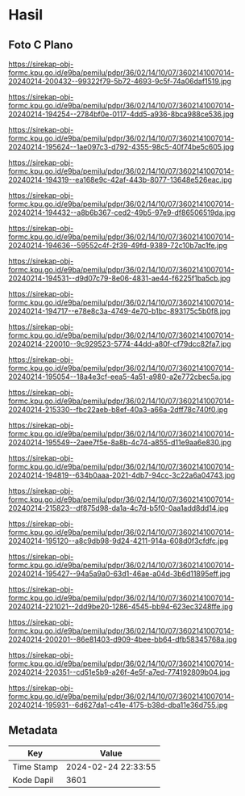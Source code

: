 # Hasil

## Foto C Plano

https://sirekap-obj-formc.kpu.go.id/e9ba/pemilu/pdpr/36/02/14/10/07/3602141007014-20240214-200432--99322f79-5b72-4693-9c5f-74a06daf1519.jpg

https://sirekap-obj-formc.kpu.go.id/e9ba/pemilu/pdpr/36/02/14/10/07/3602141007014-20240214-194254--2784bf0e-0117-4dd5-a936-8bca988ce536.jpg

https://sirekap-obj-formc.kpu.go.id/e9ba/pemilu/pdpr/36/02/14/10/07/3602141007014-20240214-195624--1ae097c3-d792-4355-98c5-40f74be5c605.jpg

https://sirekap-obj-formc.kpu.go.id/e9ba/pemilu/pdpr/36/02/14/10/07/3602141007014-20240214-194319--ea168e9c-42af-443b-8077-13648e526eac.jpg

https://sirekap-obj-formc.kpu.go.id/e9ba/pemilu/pdpr/36/02/14/10/07/3602141007014-20240214-194432--a8b6b367-ced2-49b5-97e9-df86506519da.jpg

https://sirekap-obj-formc.kpu.go.id/e9ba/pemilu/pdpr/36/02/14/10/07/3602141007014-20240214-194636--59552c4f-2f39-49fd-9389-72c10b7ac1fe.jpg

https://sirekap-obj-formc.kpu.go.id/e9ba/pemilu/pdpr/36/02/14/10/07/3602141007014-20240214-194531--d9d07c79-8e06-4831-ae44-f6225f1ba5cb.jpg

https://sirekap-obj-formc.kpu.go.id/e9ba/pemilu/pdpr/36/02/14/10/07/3602141007014-20240214-194717--e78e8c3a-4749-4e70-b1bc-893175c5b0f8.jpg

https://sirekap-obj-formc.kpu.go.id/e9ba/pemilu/pdpr/36/02/14/10/07/3602141007014-20240214-220010--9c929523-5774-44dd-a80f-cf79dcc82fa7.jpg

https://sirekap-obj-formc.kpu.go.id/e9ba/pemilu/pdpr/36/02/14/10/07/3602141007014-20240214-195054--18a4e3cf-eea5-4a51-a980-a2e772cbec5a.jpg

https://sirekap-obj-formc.kpu.go.id/e9ba/pemilu/pdpr/36/02/14/10/07/3602141007014-20240214-215330--fbc22aeb-b8ef-40a3-a66a-2dff78c740f0.jpg

https://sirekap-obj-formc.kpu.go.id/e9ba/pemilu/pdpr/36/02/14/10/07/3602141007014-20240214-195549--2aee7f5e-8a8b-4c74-a855-d11e9aa6e830.jpg

https://sirekap-obj-formc.kpu.go.id/e9ba/pemilu/pdpr/36/02/14/10/07/3602141007014-20240214-194819--634b0aaa-2021-4db7-94cc-3c22a6a04743.jpg

https://sirekap-obj-formc.kpu.go.id/e9ba/pemilu/pdpr/36/02/14/10/07/3602141007014-20240214-215823--df875d98-da1a-4c7d-b5f0-0aa1add8dd14.jpg

https://sirekap-obj-formc.kpu.go.id/e9ba/pemilu/pdpr/36/02/14/10/07/3602141007014-20240214-195120--a8c9db98-9d24-4211-914a-608d0f3cfdfc.jpg

https://sirekap-obj-formc.kpu.go.id/e9ba/pemilu/pdpr/36/02/14/10/07/3602141007014-20240214-195427--94a5a9a0-63d1-46ae-a04d-3b6d11895eff.jpg

https://sirekap-obj-formc.kpu.go.id/e9ba/pemilu/pdpr/36/02/14/10/07/3602141007014-20240214-221021--2dd9be20-1286-4545-bb94-623ec3248ffe.jpg

https://sirekap-obj-formc.kpu.go.id/e9ba/pemilu/pdpr/36/02/14/10/07/3602141007014-20240214-200201--86e81403-d909-4bee-bb64-dfb58345768a.jpg

https://sirekap-obj-formc.kpu.go.id/e9ba/pemilu/pdpr/36/02/14/10/07/3602141007014-20240214-220351--cd51e5b9-a26f-4e5f-a7ed-774192809b04.jpg

https://sirekap-obj-formc.kpu.go.id/e9ba/pemilu/pdpr/36/02/14/10/07/3602141007014-20240214-195931--6d627da1-c41e-4175-b38d-dba11e36d755.jpg


## Metadata

| Key        | Value               |
| ---------- | ------------------- |
| Time Stamp | 2024-02-24 22:33:55 |
| Kode Dapil | 3601                |



